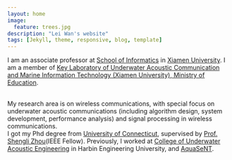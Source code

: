 ```yaml
---
layout: home
image:
  feature: trees.jpg
description: "Lei Wan's website"
tags: [Jekyll, theme, responsive, blog, template]
---
```


I am an associate professor at <a href="https://information.xmu.edu.cn/" target="_blank">School of Informatics</a> in
<a href="https://www.xmu.edu.cn/" target="_blank">Xiamen University</a>. I am a member of <a href="https://uacen.xmu.edu.cn/" target="_blank"> Key Laboratory of Underwater Acoustic Communication and Marine Information Technology (Xiamen University), Ministry of Education</a>.

<br />
My research area is on wireless communications, with special focus on underwater acoustic communications (including algorithm design, system development, performance analysis) and signal processing in wireless communications.

<br />
I got my Phd degree from <a href="https://uconn.edu/" target="_blank">University of Connecticut</a>, supervised by <a href="https://www.ee.uconn.edu/shengli-zhou/" target="_blank">Prof. Shengli Zhou</a>(IEEE Fellow).
Previously, I worked at <a href="http://uae.hrbeu.edu.cn/" target="_blank">College of Underwater Acoustic Engineering</a> in Harbin Engineering University, and <a href="http://www.aquasent.com/" target="_blank">AquaSeNT</a>.
